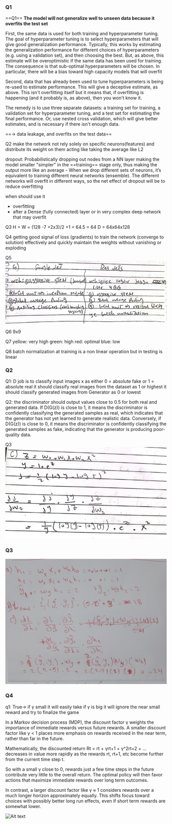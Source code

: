 ### Q1

==Q1==
**The model will not generalize well to unseen data because it overfits the test set**

First, the same data is used for both training and hyperparameter tuning. The goal of hyperparameter tuning is to select hyperparameters that will give good generalization performance. Typically, this works by estimating the generalization performance for different choices of hyperparameters (e.g. using a validation set), and then choosing the best. But, as above, this estimate will be overoptimistic if the same data has been used for training. The consequence is that sub-optimal hyperparameters will be chosen. In particular, there will be a bias toward high capacity models that will overfit

Second, data that has already been used to tune hyperparameters is being re-used to estimate performance. This will give a deceptive estimate, as above. This isn't overfitting itself but it means that, if overfitting is happening (and it probably is, as above), then you won't know it.

The remedy is to use three separate datasets: a training set for training, a validation set for hyperparameter tuning, and a test set for estimating the final performance. Or, use nested cross validation, which will give better estimates, and is necessary if there isn't enough data.

==-> data leakage, and overfits on the test data==

Q2
make the network not rely solely on specific neurons(features) and distribute its weight on them acting like taking the average like L2

dropout: Probabilistically dropping out nodes from a NN layer making the model smaller "simpler" in the ==training== stage only, thus making the output more like an average 
	- When we drop different sets of neurons, it’s equivalent to training different neural networks (ensemble). The different networks will overfit in different ways, so the net effect of dropout will be to reduce overfitting

when should use it
* overfitting
* after a Dense (fully connected) layer or in very complex deep network that may overfit 


Q3
H = W = (128 -7 +2x3)/2 +1 = 64.5 = 64
D = 64x64x128

Q4
getting good signal of loss (gradients) to train the network (converge to solution) effectively and quickly
maintain the weights without vanishing or exploding 

Q5
![](attachment/ba8a233a56eb361fc09d09ab9c27e555.png)

Q6
9x9

Q7
yellow: very high
green: high
red: optimal
blue: low 

Q8
batch normalization at training is a non linear operation
but in testing is linear
### Q2

Q1:
D job is to classify input images x as either 0 = absolute fake or 1 = absolute real
it should classify real images from the dataset as 1 or highest
it should classify generated images from Generator as 0 or lowest

Q2:
the discriminator should output values close to 0.5 for both real and generated data. If D(G(z)) is close to 1, it means the discriminator is confidently classifying the generated samples as real, which indicates that the generator has not yet learned to generate realistic data. Conversely, if D(G(z)) is close to 0, it means the discriminator is confidently classifying the generated samples as fake, indicating that the generator is producing poor-quality data.

Q3
![](attachment/aa4d81b96a3ee88208a5b674c877012f.png)
### Q3
![](attachment/7153a84358a04625204e135f26239a83.jpeg)

### Q4

q1: True-> if $\gamma$ small it will easily take 
if $\gamma$ is big it will ignore the near small reward and try to finalize the game

In a Markov decision process (MDP), the discount factor γ weights the importance of immediate rewards versus future rewards. A smaller discount factor like γ < 1 places more emphasis on rewards received in the near term, rather than far in the future.

Mathematically, the discounted return Rt = rt + γrt+1 + γ^2rt+2 + ... decreases in value more rapidly as the rewards rt, rt+1, etc become further from the current time step t.

So with a small γ close to 0, rewards just a few time steps in the future contribute very little to the overall return. The optimal policy will then favor actions that maximize immediate rewards over long term outcomes.

In contrast, a larger discount factor like γ ≈ 1 considers rewards over a much longer horizon approximately equally. This shifts focus toward choices with possibly better long run effects, even if short term rewards are somewhat lower.

![Alt text](image.png)
